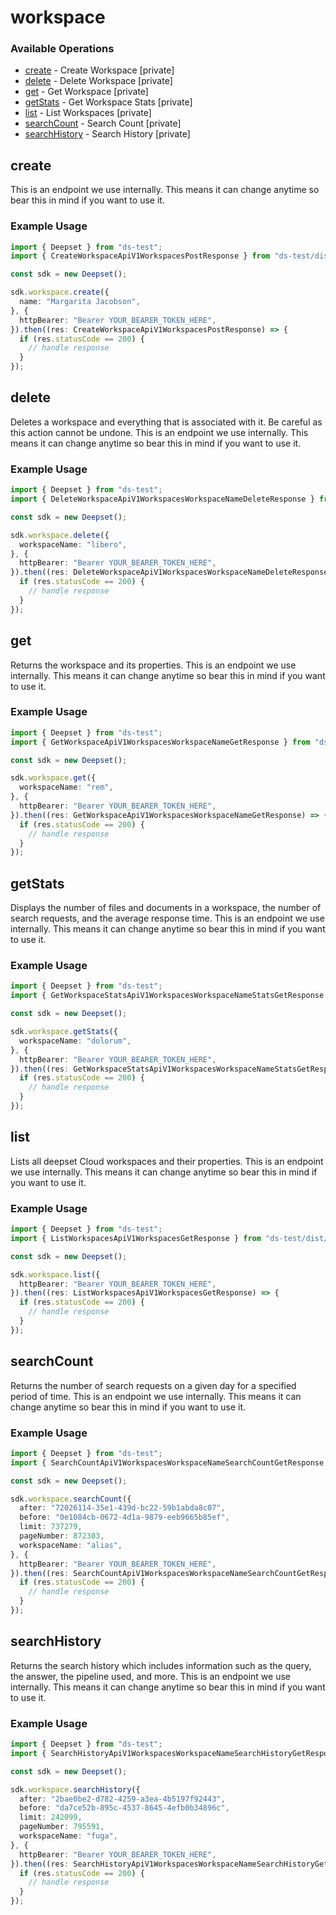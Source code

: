 # workspace

### Available Operations

* [create](#create) - Create Workspace [private]
* [delete](#delete) - Delete Workspace [private]
* [get](#get) - Get Workspace [private]
* [getStats](#getstats) - Get Workspace Stats [private]
* [list](#list) - List Workspaces [private]
* [searchCount](#searchcount) - Search Count [private]
* [searchHistory](#searchhistory) - Search History [private]

## create

This is an endpoint we use internally. This means it can change anytime so bear this in mind if you want to use it.

### Example Usage

```typescript
import { Deepset } from "ds-test";
import { CreateWorkspaceApiV1WorkspacesPostResponse } from "ds-test/dist/sdk/models/operations";

const sdk = new Deepset();

sdk.workspace.create({
  name: "Margarita Jacobson",
}, {
  httpBearer: "Bearer YOUR_BEARER_TOKEN_HERE",
}).then((res: CreateWorkspaceApiV1WorkspacesPostResponse) => {
  if (res.statusCode == 200) {
    // handle response
  }
});
```

## delete

Deletes a workspace and everything that is associated with it. Be careful as this action cannot be undone. This is an endpoint we use internally. This means it can change anytime so bear this in mind if you want to use it.

### Example Usage

```typescript
import { Deepset } from "ds-test";
import { DeleteWorkspaceApiV1WorkspacesWorkspaceNameDeleteResponse } from "ds-test/dist/sdk/models/operations";

const sdk = new Deepset();

sdk.workspace.delete({
  workspaceName: "libero",
}, {
  httpBearer: "Bearer YOUR_BEARER_TOKEN_HERE",
}).then((res: DeleteWorkspaceApiV1WorkspacesWorkspaceNameDeleteResponse) => {
  if (res.statusCode == 200) {
    // handle response
  }
});
```

## get

Returns the workspace and its properties. This is an endpoint we use internally. This means it can change anytime so bear this in mind if you want to use it.

### Example Usage

```typescript
import { Deepset } from "ds-test";
import { GetWorkspaceApiV1WorkspacesWorkspaceNameGetResponse } from "ds-test/dist/sdk/models/operations";

const sdk = new Deepset();

sdk.workspace.get({
  workspaceName: "rem",
}, {
  httpBearer: "Bearer YOUR_BEARER_TOKEN_HERE",
}).then((res: GetWorkspaceApiV1WorkspacesWorkspaceNameGetResponse) => {
  if (res.statusCode == 200) {
    // handle response
  }
});
```

## getStats

Displays the number of files and documents in a workspace, the number of search requests, and the average response time. This is an endpoint we use internally. This means it can change anytime so bear this in mind if you want to use it.

### Example Usage

```typescript
import { Deepset } from "ds-test";
import { GetWorkspaceStatsApiV1WorkspacesWorkspaceNameStatsGetResponse } from "ds-test/dist/sdk/models/operations";

const sdk = new Deepset();

sdk.workspace.getStats({
  workspaceName: "dolorum",
}, {
  httpBearer: "Bearer YOUR_BEARER_TOKEN_HERE",
}).then((res: GetWorkspaceStatsApiV1WorkspacesWorkspaceNameStatsGetResponse) => {
  if (res.statusCode == 200) {
    // handle response
  }
});
```

## list

Lists all deepset Cloud workspaces and their properties. This is an endpoint we use internally. This means it can change anytime so bear this in mind if you want to use it.

### Example Usage

```typescript
import { Deepset } from "ds-test";
import { ListWorkspacesApiV1WorkspacesGetResponse } from "ds-test/dist/sdk/models/operations";

const sdk = new Deepset();

sdk.workspace.list({
  httpBearer: "Bearer YOUR_BEARER_TOKEN_HERE",
}).then((res: ListWorkspacesApiV1WorkspacesGetResponse) => {
  if (res.statusCode == 200) {
    // handle response
  }
});
```

## searchCount

Returns the number of search requests on a given day for a specified period of time. This is an endpoint we use internally. This means it can change anytime so bear this in mind if you want to use it.

### Example Usage

```typescript
import { Deepset } from "ds-test";
import { SearchCountApiV1WorkspacesWorkspaceNameSearchCountGetResponse } from "ds-test/dist/sdk/models/operations";

const sdk = new Deepset();

sdk.workspace.searchCount({
  after: "72026114-35e1-439d-bc22-59b1abda8c07",
  before: "0e1084cb-0672-4d1a-9879-eeb9665b85ef",
  limit: 737279,
  pageNumber: 872303,
  workspaceName: "alias",
}, {
  httpBearer: "Bearer YOUR_BEARER_TOKEN_HERE",
}).then((res: SearchCountApiV1WorkspacesWorkspaceNameSearchCountGetResponse) => {
  if (res.statusCode == 200) {
    // handle response
  }
});
```

## searchHistory

Returns the search history which includes information such as the query, the answer, the pipeline used, and more. This is an endpoint we use internally. This means it can change anytime so bear this in mind if you want to use it.

### Example Usage

```typescript
import { Deepset } from "ds-test";
import { SearchHistoryApiV1WorkspacesWorkspaceNameSearchHistoryGetResponse } from "ds-test/dist/sdk/models/operations";

const sdk = new Deepset();

sdk.workspace.searchHistory({
  after: "2bae0be2-d782-4259-a3ea-4b5197f92443",
  before: "da7ce52b-895c-4537-8645-4efb0b34896c",
  limit: 242099,
  pageNumber: 795591,
  workspaceName: "fuga",
}, {
  httpBearer: "Bearer YOUR_BEARER_TOKEN_HERE",
}).then((res: SearchHistoryApiV1WorkspacesWorkspaceNameSearchHistoryGetResponse) => {
  if (res.statusCode == 200) {
    // handle response
  }
});
```

